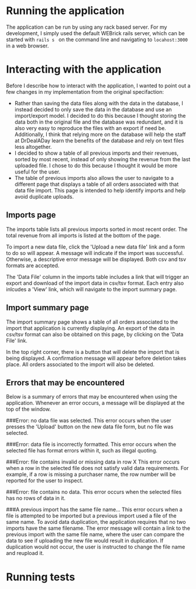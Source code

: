 # Running the application
The application can be run by using any rack based server. For my development, I simply used the default WEBrick rails server, which can be started with ```rails s ``` on the command line and navigating to ```locahost:3000``` in a web browser.

# Interacting with the application
Before I describe how to interact with the application, I wanted to point out a few changes in my implementation from the original specifaction:
- Rather than saving the data files along with the data in the database, I instead decided to only save the data in the database and use an import/export model. I decided to do this because I thought storing the data both in the original file and the database was redundant, and it is also very easy to reproduce the files with an export if need be. Additionally, I think that relying more on the database will help the staff at DrDealADay learn the benefits of the database and rely on text files less altogether.
- I decided to show a table of all previous imports and their revenues, sorted by most recent, instead of only showing the revenue from the last uploaded file. I chose to do this because I thought it would be more useful for the user.
- The table of previous imports also allows the user to navigate to a different page that displays a table of all orders associated with that data file import. This page is intended to help identify imports and help avoid duplicate uploads.

## Imports page
The imports table lists all previous imports sorted in most recent order. The total revenue from all imports is listed at the bottom of the page.

To import a new data file, click the 'Upload a new data file' link and a form to do so will appear. A message will indicate if the import was successful. Otherwise, a descriptive error message will be displayed. Both csv and tsv formats are accepted.

The 'Data File' column in the imports table includes a link that will trigger an export and download of the import data in csv/tsv format. Each entry also inlcudes a 'View' link, which will navigate to the import summary page.

## Import summary page
The import summary page shows a table of all orders associated to the import that application is currently displaying. An export of the data in csv/tsv format can also be obtained on this page, by clicking on the 'Data File' link.

In the top right corner, there is a button that will delete the import that is being displayed. A confirmation message will appear before deletion takes place. All orders associated to the import will also be deleted.

## Errors that may be encountered
Below is a summary of errors that may be encountered when using the application. Whenever an error occurs, a message will be displayed at the top of the window.

###Error: no data file was selected.
This error occurs when the user presses the 'Upload' button on the new data file form, but no file was selected.

###Error: data file is incorrectly formatted.
This error occurs when the selected file has format errors within it, such as illegal quoting.

###Error: file contains invalid or missing data in row X
This error occurs when a row in the selected file does not satisfy valid data requirements. For example, if a row is missing a purchaser name, the row number will be reported for the user to inspect.

###Error: file contains no data.
This error occurs when the selected files has no rows of data in it.

###A previous import has the same file name...
This error occurs when a file is attempted to be imported but a previous import used a file of the same name. To avoid data duplication, the application requires that no two imports have the same filename. The error message will contain a link to the previous import with the same file name, where the user can compare the data to see if uploading the new file would result in duplication. If duplication would not occur, the user is instructed to change the file name and reupload it.


# Running tests
